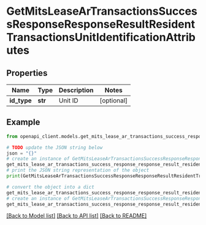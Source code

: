 # GetMitsLeaseArTransactionsSuccessResponseResponseResultResidentTransactionsUnitIdentificationAttributes


## Properties

Name | Type | Description | Notes
------------ | ------------- | ------------- | -------------
**id_type** | **str** | Unit ID | [optional] 

## Example

```python
from openapi_client.models.get_mits_lease_ar_transactions_success_response_response_result_resident_transactions_unit_identification_attributes import GetMitsLeaseArTransactionsSuccessResponseResponseResultResidentTransactionsUnitIdentificationAttributes

# TODO update the JSON string below
json = "{}"
# create an instance of GetMitsLeaseArTransactionsSuccessResponseResponseResultResidentTransactionsUnitIdentificationAttributes from a JSON string
get_mits_lease_ar_transactions_success_response_response_result_resident_transactions_unit_identification_attributes_instance = GetMitsLeaseArTransactionsSuccessResponseResponseResultResidentTransactionsUnitIdentificationAttributes.from_json(json)
# print the JSON string representation of the object
print(GetMitsLeaseArTransactionsSuccessResponseResponseResultResidentTransactionsUnitIdentificationAttributes.to_json())

# convert the object into a dict
get_mits_lease_ar_transactions_success_response_response_result_resident_transactions_unit_identification_attributes_dict = get_mits_lease_ar_transactions_success_response_response_result_resident_transactions_unit_identification_attributes_instance.to_dict()
# create an instance of GetMitsLeaseArTransactionsSuccessResponseResponseResultResidentTransactionsUnitIdentificationAttributes from a dict
get_mits_lease_ar_transactions_success_response_response_result_resident_transactions_unit_identification_attributes_from_dict = GetMitsLeaseArTransactionsSuccessResponseResponseResultResidentTransactionsUnitIdentificationAttributes.from_dict(get_mits_lease_ar_transactions_success_response_response_result_resident_transactions_unit_identification_attributes_dict)
```
[[Back to Model list]](../README.md#documentation-for-models) [[Back to API list]](../README.md#documentation-for-api-endpoints) [[Back to README]](../README.md)


